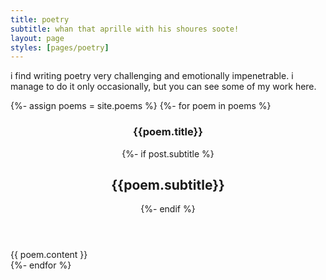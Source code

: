 ```yaml
---
title: poetry
subtitle: whan that aprille with his shoures soote!
layout: page
styles: [pages/poetry]
---
```


i find writing poetry very challenging and emotionally impenetrable.  i manage
to do it only occasionally, but you can see some of my work here.

<section class="poetry">
{%- assign poems = site.poems %}
{%- for poem in poems %}
<div class="divider"></div>
<article class="poem">
  <header>
    <h1 class="title">{{poem.title}}</h1>
    {%- if post.subtitle %}
    <h2 class="subtitle">{{poem.subtitle}}</h2>
    {%- endif %}
  </header>
  <section class="poem-content">
    {{ poem.content }}
  </section>
</article>
{%- endfor %}
</section>
